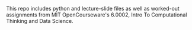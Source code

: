 This repo includes python and lecture-slide files as well as worked-out assignments 
from MIT OpenCourseware's 6.0002, Intro To Computational Thinking and Data Science. 

